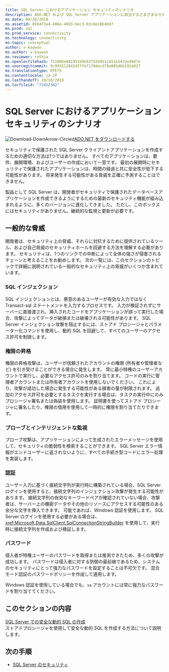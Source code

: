 ```yaml
---
title: SQL Server におけるアプリケーション セキュリティのシナリオ
description: ADO.NET および SQL Server アプリケーションに該当するさまざまなセキュリティ シナリオを取り上げます。
ms.date: 09/26/2019
ms.assetid: 0164f3a4-406e-4693-bec3-03c8e18b46d7
ms.prod: sql
ms.prod_service: connectivity
ms.technology: connectivity
ms.topic: conceptual
author: v-kaywon
ms.author: v-kaywon
ms.reviewer: rothja
ms.openlocfilehash: 711086e881951d9e82fd34851c451e5472e49d7e
ms.sourcegitcommit: 9c993112842dfffe7176decd79a885dbb192a927
ms.translationtype: MTE75
ms.contentlocale: ja-JP
ms.lasthandoff: 10/16/2019
ms.locfileid: "72452342"
---
```

# <a name="application-security-scenarios-in-sql-server"></a>SQL Server におけるアプリケーション セキュリティのシナリオ

![Download-DownArrow-Circled](../../../ssdt/media/download.png)[ADO.NET をダウンロードする](../../sql-connection-libraries.md#anchor-20-drivers-relational-access)

セキュリティで保護された SQL Server クライアントアプリケーションを作成するための適切な方法は1つではありません。 すべてのアプリケーションは、要件、展開環境、およびユーザーの作成において一意です。 最初の展開時にセキュリティで保護されたアプリケーションは、時間の経過と共に安全性が低下する可能性があります。 将来発生する可能性がある脅威を正確に予測することはできません。  
  
製品として SQL Server は、開発者がセキュリティで保護されたデータベースアプリケーションを作成できるようにするための最新のセキュリティ機能が組み込まれるように、多くのバージョンに進化してきました。 ただし、このボックスにはセキュリティがありません。継続的な監視と更新が必要です。  
  
## <a name="common-threats"></a>一般的な脅威  
開発者は、セキュリティ上の脅威、それらに対抗するために提供されているツール、および自己脅威のセキュリティホールを回避する方法を理解する必要があります。 セキュリティは、1つのリンクでの中断によって全体の強さが侵害されるチェーンと考えることをお勧めします。 次の一覧には、このセクションのトピックで詳細に説明されている一般的なセキュリティ上の脅威がいくつか含まれています。  
  
### <a name="sql-injection"></a>SQL インジェクション  
SQL インジェクションとは、悪意のあるユーザーが有効な入力ではなく Transact-sql ステートメントを入力するプロセスです。 入力が検証されずにサーバーに直接渡され、挿入されたコードをアプリケーションが誤って実行した場合、攻撃によってデータが破損または破壊される可能性があります。 SQL Server インジェクション攻撃を阻止するには、ストアド プロシージャとパラメーター化コマンドを使用し、動的 SQL を回避して、すべてのユーザーのアクセス許可を制限します。  
  
### <a name="elevation-of-privilege"></a>権限の昇格  
権限の昇格攻撃は、ユーザーが信頼されたアカウントの権限 (所有者や管理者など) を引き受けることができる場合に発生します。 常に最小特権のユーザーアカウントで実行し、必要なアクセス許可のみを割り当てます。 コードの実行に管理者アカウントまたは所有者アカウントを使用しないでください。 これにより、攻撃が成功した場合に発生する可能性がある損害の量が制限されます。 追加のアクセス許可を必要とするタスクを実行する場合は、タスクの実行中にのみプロシージャ署名または偽装を使用します。 証明書を使ってストアド プロシージャに署名したり、権限の借用を使用して一時的に権限を割り当てたりできます。  
  
### <a name="probing-and-intelligent-observation"></a>プローブとインテリジェントな監視  
プローブ攻撃は、アプリケーションによって生成されたエラーメッセージを使用して、セキュリティの脆弱性を検索することができます。 SQL Server エラー情報がエンドユーザーに返されないように、すべての手続き型コードにエラー処理を実装します。  
  
### <a name="authentication"></a>認証  
ユーザー入力に基づく接続文字列が実行時に構築されている場合、SQL Server ログインを使用すると、接続文字列のインジェクション攻撃が発生する可能性があります。 接続文字列の有効なキーワードペアが確認されていない場合、攻撃者は、サーバー上の機密データやその他のリソースにアクセスする可能性のある余分な文字を挿入できます。 可能であれば、Windows 認証を使用します。 SQL Server ログインを使用する必要がある場合は、<xref:Microsoft.Data.SqlClient.SqlConnectionStringBuilder> を使用して、実行時に接続文字列を作成および検証します。  
  
### <a name="passwords"></a>パスワード  
侵入者が特権ユーザーのパスワードを取得または推測できたため、多くの攻撃が成功します。 パスワードは侵入者に対する防御の最前線であるため、システムのセキュリティにとって強力なパスワードを設定することは不可欠です。 混合モード認証のパスワードポリシーを作成して適用します。  
  
Windows 認証を使用している場合でも、`sa` アカウントには常に強力なパスワードを割り当ててください。  
  
## <a name="in-this-section"></a>このセクションの内容  
[SQL Server での安全な動的 SQL の作成](writing-secure-dynamic-sql.md)  
ストアドプロシージャを使用して安全な動的 SQL を作成する方法について説明します。  

## <a name="next-steps"></a>次の手順
- [SQL Server のセキュリティ](sql-server-security.md)
